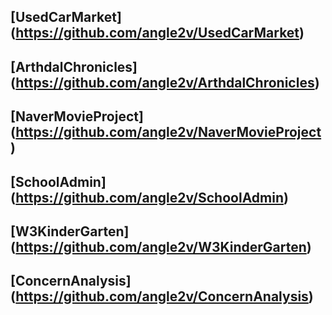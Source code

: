 ## [UsedCarMarket] (https://github.com/angle2v/UsedCarMarket)
## [ArthdalChronicles] (https://github.com/angle2v/ArthdalChronicles)
## [NaverMovieProject] (https://github.com/angle2v/NaverMovieProject)
## [SchoolAdmin] (https://github.com/angle2v/SchoolAdmin)
## [W3KinderGarten] (https://github.com/angle2v/W3KinderGarten)
## [ConcernAnalysis] (https://github.com/angle2v/ConcernAnalysis)
